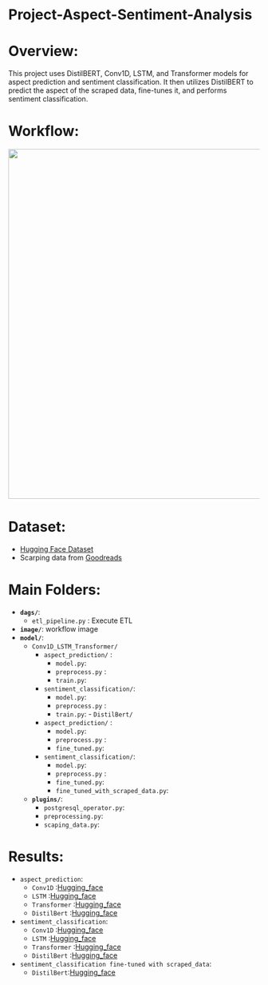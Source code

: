 # Project-Aspect-Sentiment-Analysis

# Overview:

This project uses DistilBERT, Conv1D, LSTM, and Transformer models for aspect prediction and sentiment classification. It then utilizes DistilBERT to predict the aspect of the scraped data, fine-tunes it, and performs sentiment classification.
# Workflow:
<div style="text-align: center;">
    <img src="https://raw.githubusercontent.com/DANGKHOIk22/Project-Aspect-Sentiment-Analysis/refs/heads/main/image/Screenshot%202025-03-09%20133320.png?token=GHSAT0AAAAAAC5VVM53MEOVWRRJ4HQ7HT6UZ6NISYA" width="700"/>
</div>

# Dataset:
  - [Hugging Face Dataset](https://huggingface.co/datasets/thainq107/abte-restaurants)
  - Scarping data from [Goodreads](https://www.goodreads.com/)

# Main Folders:
  - **`dags/`**: 
       - `etl_pipeline.py` : Execute ETL 
  - **`image/`**: workflow image
  - **`model/`**: 
       - `Conv1D_LSTM_Transformer/`
           - `aspect_prediction/` :
               -  `model.py`: 
               - `preprocess.py` :
               - `train.py`:
           - `sentiment_classification/`:
               -  `model.py`: 
               - `preprocess.py` :
               - `train.py`:
        - `DistilBert/`
           - `aspect_prediction/` :
               -  `model.py`: 
               - `preprocess.py` :
               - `fine_tuned.py`:
           - `sentiment_classification/`:
               -  `model.py`: 
               - `preprocess.py` :
               - `fine_tuned.py`:
               - `fine_tuned_with_scraped_data.py`:
    - **`plugins/`**:
        - `postgresql_operator.py`:
        - `preprocessing.py`:
        - `scaping_data.py`:

# Results:
  - `aspect_prediction`:
     - `Conv1D` :[Hugging_face](https://huggingface.co/Khoivudang1209/abte-restaurants-conv1d)
     - `LSTM` :[Hugging_face](https://huggingface.co/Khoivudang1209/abte-restaurants-lstm)
     - `Transformer` :[Hugging_face](https://huggingface.co/Khoivudang1209/abte-restaurants-transformer)
     - `DistilBert` :[Hugging_face](https://huggingface.co/Khoivudang1209/abte-restaurants-distilbert-base-uncased)
  - `sentiment_classification`:
     - `Conv1D` :[Hugging_face](https://huggingface.co/Khoivudang1209/abte-restaurants-sentiment-conv1d)
     - `LSTM` :[Hugging_face](https://huggingface.co/Khoivudang1209/abte-restaurants-sentiment-lstm)
     - `Transformer` :[Hugging_face](https://huggingface.co/Khoivudang1209/abte-restaurants-sentiment-transformer)
     - `DistilBert` :[Hugging_face](https://huggingface.co/Khoivudang1209/abte-restaurants-sentiment-distilbert)
  - `sentiment_classification fine-tuned with scraped_data`:
     - `DistilBert`:[Hugging_face](https://huggingface.co/Khoivudang1209/absa-restaurants-albert-base-v2)

     
